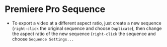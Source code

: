 # Premiere Pro Sequence

- To export a video at a different aspect ratio, just create a new sequence (`right-click` the original sequence and choose `Duplicate`), then change the aspect ratio of the new sequence (`right-click` the sequence and choose `Sequence Settings...`
